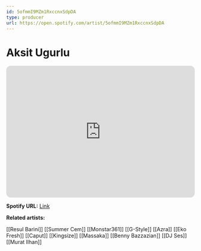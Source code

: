 ```yaml
---
id: 5ofmmI9MZm1RxccnxSdpDA
type: producer
url: https://open.spotify.com/artist/5ofmmI9MZm1RxccnxSdpDA
---
```

# Aksit Ugurlu

<iframe style="border-radius:12px" src="https://open.spotify.com/embed/artist/5ofmmI9MZm1RxccnxSdpDA" width="100%" height="352" frameBorder="0" allowfullscreen="" allow="autoplay; clipboard-write; encrypted-media; fullscreen; picture-in-picture" loading="lazy"></iframe>

**Spotify URL:** [Link](https://open.spotify.com/artist/5ofmmI9MZm1RxccnxSdpDA)

**Related artists:**

[[Resul Barini]]
[[Summer Cem]]
[[Monstar361]]
[[G-Style]]
[[Azra]]
[[Eko Fresh]]
[[Caput]]
[[Kingsize]]
[[Massaka]]
[[Benny Bazzazian]]
[[DJ Ses]]
[[Murat Ilhan]]
